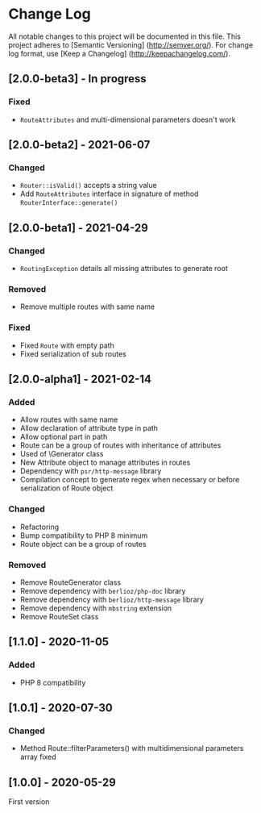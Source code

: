 # Change Log

All notable changes to this project will be documented in this file. This project adheres
to [Semantic Versioning] (http://semver.org/). For change log format,
use [Keep a Changelog] (http://keepachangelog.com/).

## [2.0.0-beta3] - In progress

### Fixed

- `RouteAttributes` and multi-dimensional parameters doesn't work

## [2.0.0-beta2] - 2021-06-07

### Changed

- `Router::isValid()` accepts a string value
- Add `RouteAttributes` interface in signature of method `RouterInterface::generate()`

## [2.0.0-beta1] - 2021-04-29

### Changed

- `RoutingException` details all missing attributes to generate root

### Removed

- Remove multiple routes with same name

### Fixed

- Fixed `Route` with empty path
- Fixed serialization of sub routes

## [2.0.0-alpha1] - 2021-02-14

### Added

- Allow routes with same name
- Allow declaration of attribute type in path
- Allow optional part in path
- Route can be a group of routes with inheritance of attributes
- Used of \Generator class
- New Attribute object to manage attributes in routes
- Dependency with `psr/http-message` library
- Compilation concept to generate regex when necessary or before serialization of Route object

### Changed

- Refactoring
- Bump compatibility to PHP 8 minimum
- Route object can be a group of routes

### Removed

- Remove RouteGenerator class
- Remove dependency with `berlioz/php-doc` library
- Remove dependency with `berlioz/http-message` library
- Remove dependency with `mbstring` extension
- Remove RouteSet class

## [1.1.0] - 2020-11-05

### Added

- PHP 8 compatibility

## [1.0.1] - 2020-07-30

### Changed

- Method Route::filterParameters() with multidimensional parameters array fixed

## [1.0.0] - 2020-05-29

First version
